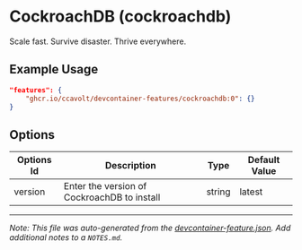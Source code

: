 # CockroachDB (cockroachdb)

Scale fast. Survive disaster. Thrive everywhere.

## Example Usage

```json
"features": {
    "ghcr.io/ccavolt/devcontainer-features/cockroachdb:0": {}
}
```

## Options

| Options Id | Description                                 | Type   | Default Value |
| ---------- | ------------------------------------------- | ------ | ------------- |
| version    | Enter the version of CockroachDB to install | string | latest        |

---

_Note: This file was auto-generated from the [devcontainer-feature.json](https://github.com/ccavolt/devcontainer-features/blob/main/src/cockroachdb/devcontainer-feature.json). Add additional notes to a `NOTES.md`._
